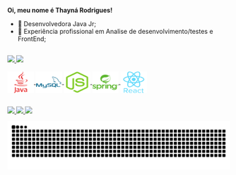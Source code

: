 <p>
    <strong>Oi, meu nome é Thayná Rodrigues!</strong>
    <ul>
        <li>
            <g-emoji class="g-emoji" alias="telescope" fallback-src="https://github.githubassets.com/images/icons/emoji/unicode/1f52d.png">🔭</g-emoji>
            Desenvolvedora Java Jr;
        </li>
        <li>
            <g-emoji class="g-emoji" alias="seedling" fallback-src="https://github.githubassets.com/images/icons/emoji/unicode/1f331.png">🌱</g-emoji>
            Experiência profissional em Analise de desenvolvimento/testes e
            FrontEnd;
        </li>
    </ul>
    <h2></h2>
    <div>
        <a href="https://github.com/thayrcristina">
            <img height="180em" src="https://github-readme-stats.vercel.app/api?username=thayrcristina&amp;show_icons=true&amp;theme=dracula&amp;include_all_commits=true&amp;count_private=true" style="max-width:100%;">
            <img height="180em" src="https://github-readme-stats.vercel.app/api/top-langs/?username=thayrcristina&amp;layout=compact&amp;langs_count=7&amp;theme=dracula" style="max-width:100%;">
        </a>
    </div>
    <a href="https://github.com/thayrcristina">
        <div>
            <br>
            <img
                align="center"
                alt="Thayna-Js"
                height="50"
                width="60"
                src="https://raw.githubusercontent.com/devicons/devicon/00f02ef57fb7601fd1ddcc2fe6fe670fef3ae3e4/icons/java/java-plain-wordmark.svg"
                style="max-width:100%;"
            >      
            <img
                align="center"
                alt="Thayna-React"
                height="50"
                width="60"
                src="https://raw.githubusercontent.com/devicons/devicon/00f02ef57fb7601fd1ddcc2fe6fe670fef3ae3e4/icons/mysql/mysql-plain-wordmark.svg"
                style="max-width:100%;"
            >
            <img
                align="center"
                alt="Thayna-HTML"
                height="50"
                width="60"
                src="https://raw.githubusercontent.com/devicons/devicon/00f02ef57fb7601fd1ddcc2fe6fe670fef3ae3e4/icons/nodejs/nodejs-plain.svg"
                style="max-width:100%;"
            >
            <img
                align="center"
                alt="Thayna-Spring"
                height="50"
                width="60"
                src="https://raw.githubusercontent.com/devicons/devicon/00f02ef57fb7601fd1ddcc2fe6fe670fef3ae3e4/icons/spring/spring-original-wordmark.svg"
                style="max-width:100%;"
            >
            <img
                align="center"
                alt="Thayna-React"
                height="50"
                width="60"
                src="https://raw.githubusercontent.com/devicons/devicon/00f02ef57fb7601fd1ddcc2fe6fe670fef3ae3e4/icons/react/react-original-wordmark.svg"
                style="max-width:100%;"
            >
        </div>
        <h2></h2>
    </a>
    <div>
        <a href="https://github.com/thayrcristina"></a>
        <a href="https://www.linkedin.com/in/thayrcristina/" rel="nofollow">
            <img src="https://camo.githubusercontent.com/c00f87aeebbec37f3ee0857cc4c20b21fefde8a96caf4744383ebfe44a47fe3f/68747470733a2f2f696d672e736869656c64732e696f2f62616467652f2d4c696e6b6564496e2d2532333030373742353f7374796c653d666f722d7468652d6261646765266c6f676f3d6c696e6b6564696e266c6f676f436f6c6f723d7768697465" data-canonical-src="https://img.shields.io/badge/-LinkedIn-%230077B5?style=for-the-badge&amp;logo=linkedin&amp;logoColor=white" style="max-width:100%;">
        </a>
        <a href="mailto:thayrcristina@gmail.com">
            <img src="https://camo.githubusercontent.com/927d6b3961fa048ff7303daf291cb5869dfa25018997cf8c1373c2f6a85b1458/68747470733a2f2f696d672e736869656c64732e696f2f62616467652f2d476d61696c2d2532333333333f7374796c653d666f722d7468652d6261646765266c6f676f3d676d61696c266c6f676f436f6c6f723d7768697465" data-canonical-src="https://img.shields.io/badge/-Gmail-%23333?style=for-the-badge&amp;logo=gmail&amp;logoColor=white" style="max-width:100%;">
        </a>
        <a href="https://www.twitch.tv/minadediadema" rel="nofollow">
            <img src="https://camo.githubusercontent.com/ec779aec0f1b6eaa5d10682a8fb54c96525e9074461254165f4e7d4295f7d4d7/68747470733a2f2f696d672e736869656c64732e696f2f62616467652f5477697463682d3931343646463f7374796c653d666f722d7468652d6261646765266c6f676f3d747769746368266c6f676f436f6c6f723d7768697465" data-canonical-src="https://img.shields.io/badge/Twitch-9146FF?style=for-the-badge&amp;logo=twitch&amp;logoColor=white" style="max-width:100%;">
        </a>
    </div>
    <p>
        <a target="_blank" rel="noopener noreferrer" href="https://github.com/thayrcristina/thayrcristina/blob/output/github-contribution-grid-snake.svg">
            <img src="https://github.com/thayrcristina/thayrcristina/raw/output/github-contribution-grid-snake.svg" alt="Snake animation" style="max-width:100%;">
        </a>
    </p>
</article>
